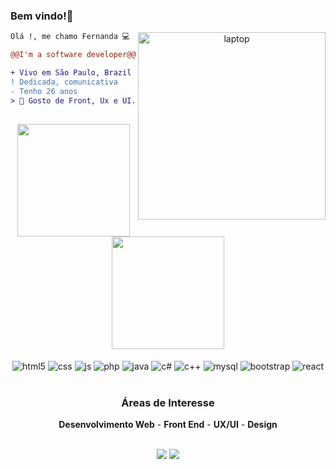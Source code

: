 ### Bem vindo!👋

<div align="center" >
<img align="right" height="auto" width="300em" alt="laptop"  src="https://img1.picmix.com/output/stamp/normal/8/6/5/6/1756568_c4174.gif" width="700" height="394" role="presentation"/>
</div>


```diff
Olá !, me chamo Fernanda 💻

@@I'm a software developer@@

+ Vivo em São Paulo, Brazil 🇧🇷.
! Dedicada, comunicativa
- Tenho 26 anos
> 📖 Gosto de Front, Ux e UI.


```




<h2 dir="auto"></h2>

<div align="center">
  <a href="https://github.com/nandacruz">
    <img height="180em"  src="https://github-readme-stats.vercel.app/api?username=nandacruz&show_icons=true&theme=radical&include_all_commits=true&count_private=true"/>
    <img height="180" src="https://github-readme-stats.vercel.app/api/top-langs/?username=nandacruz&layout=compact&langs_count=7&theme=radical"/>
  </a>
</div><br/> 

 <div align="center">
  <img align="center" alt="html5" src="https://img.shields.io/badge/HTML5-E34F26?style=for-the-badge&logo=html5&logoColor=white"/>
  <img align="center" alt="css" src="https://img.shields.io/badge/CSS3-1572B6?style=for-the-badge&logo=css3&logoColor=white"/>
  <img align="center" alt="js" src="https://img.shields.io/badge/JavaScript-F7DF1E?style=for-the-badge&logo=javascript&logoColor=black"/>
  <img align="center" alt="php" src="https://img.shields.io/badge/PHP-777BB4?style=for-the-badge&logo=php&logoColor=white"/>
  
  <img align="center" alt="java" src="https://img.shields.io/badge/Java-ED8B00?style=for-the-badge&logo=java&logoColor=white"/>
  <img align="center" alt="c#" src="https://img.shields.io/badge/C%23-239120?style=for-the-badge&logo=c-sharp&logoColor=white"/>
  <img align="center" alt="c++" src="https://img.shields.io/badge/C%2B%2B-00599C?style=for-the-badge&logo=c%2B%2B&logoColor=white"/>
  <img align="center" alt="mysql" src="https://img.shields.io/badge/MySQL-00000F?style=for-the-badge&logo=mysql&logoColor=white"/>
  <img align="center" alt="bootstrap" src="https://img.shields.io/badge/Bootstrap-563D7C?style=for-the-badge&logo=bootstrap&logoColor=white"/>
  <img align="center" alt="react" src="https://img.shields.io/badge/react-%2320232a.svg?style=for-the-badge&logo=react&logoColor=%2361DAFB"/>
  
</div><br/>    




<div align="center">
  <h3>Áreas de Interesse</h3>
  <b>Desenvolvimento Web</b> - 
  <b>Front End</b> - 
  <b>UX/UI</b> - 
  <b>Design</b>
</div><br/> 

<div align="center">
  
  <a href = "mailto:fernanda.moura.cruz98@gmail.com"><img src="https://img.shields.io/badge/Gmail-D14836?style=for-the-badge&logo=gmail&logoColor=white" target="_blank"></a>
  <a href="https://www.linkedin.com/in/fernandadmc/" target="_blank"><img src="https://img.shields.io/badge/-LinkedIn-%230077B5?style=for-the-badge&logo=linkedin&logoColor=white" target="_blank"></a> 
<!--
  ![Snake animation](https://github.com/nandacruz/nandacruz/blob/output/github-contribution-grid-snake.svg)
-->
</div>
 
<!--
**nandacruz/nandacruz** is a ✨ _special_ ✨ repository because its `README.md` (this file) appears on your GitHub profile.




Here are some ideas to get you started:

- 🔭 I’m currently working on ...
- 🌱 I’m currently learning ...
- 👯 I’m looking to collaborate on ...
- 🤔 I’m looking for help with ...
- 💬 Ask me about ...
- 📫 How to reach me: ...
- 😄 Pronouns: ...
- ⚡ Fun fact: ...
-->
